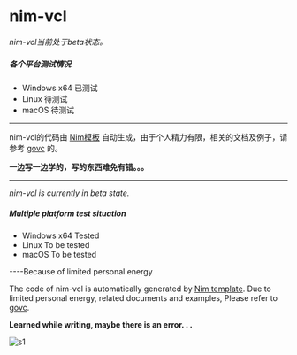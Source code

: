 # nim-vcl

*nim-vcl当前处于beta状态。*   

##### 各个平台测试情况

* Windows x64  已测试
* Linux                待测试
* macOS             待测试

----

nim-vcl的代码由 [Nim模板](https://github.com/ying32/liblcl/tree/master/Tools/genBind/nim/tpl) 自动生成，由于个人精力有限，相关的文档及例子，请参考 [govc](https://github.com/ying32/govcl) 的。

**一边写一边学的，写的东西难免有错。。。**    

----

*nim-vcl is currently in beta state.*   

##### Multiple platform test situation

* Windows x64  Tested
* Linux                To be tested
* macOS             To be tested

----Because of limited personal energy

The code of nim-vcl is automatically generated by [Nim template](https://github.com/ying32/liblcl/tree/master/Tools/genBind/nim/tpl). Due to limited personal energy, related documents and examples, Please refer to [govc](https://github.com/ying32/govcl).

**Learned while writing, maybe there is an error. . .**    

![s1](s1.jpg)
